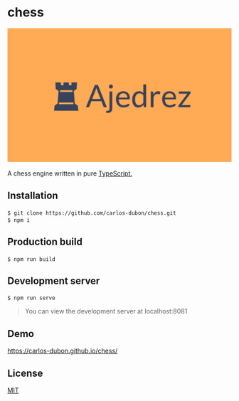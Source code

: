 # chess

![Ajedrez](./splash.png)

A chess engine written in pure [TypeScript.](https://www.typescriptlang.org/)

## Installation

    $ git clone https://github.com/carlos-dubon/chess.git
    $ npm i

## Production build

    $ npm run build

## Development server

    $ npm run serve

> You can view the development server at localhost:8081

## Demo

https://carlos-dubon.github.io/chess/

## License

[MIT](https://github.com/carlos-dubon/chess/blob/master/LICENSE)
